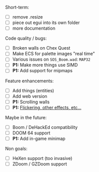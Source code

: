 Short-term:
- [ ] remove .resize
- [ ] piece out egui into its own folder
- [ ] more documentation

Code quality / bugs:
- [ ] Broken walls on Chex Quest
- [ ] Make ECS for palette images "real time"
- [ ] Various issues on `SOS_Boom.wad`: `MAP32`
- [ ] **P1:** Make more things use SIMD
- [ ] **P1:** Add support for mipmaps

Feature enhancements:
- [ ] Add things (entities)
- [ ] Add web version
- [ ] **P1:** Scrolling walls
- [ ] **P1:** [Flickering, other effects, etc...](https://doomwiki.org/wiki/Lighting_effects#:~:text=The%20sector's%20light%20is%20the,used%20for%20the%20%22flash%22.)

Maybe in the future:
- [ ] Boom / DeHackEd compatibility
- [ ] DOOM 64 support
- [ ] **P1:** Add in-game minimap

Non goals:
- [ ] HeXen support (too invasive)
- [ ] ZDoom / GZDoom support